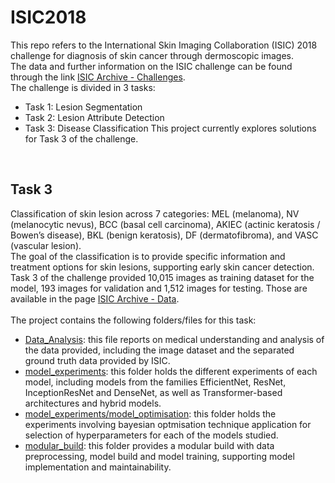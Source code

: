 # ISIC2018
This repo refers to the International Skin Imaging Collaboration (ISIC) 2018 challenge for diagnosis of skin cancer through dermoscopic images.<br>
The data and further information on the ISIC challenge can be found through the link <a href="https://challenge.isic-archive.com/landing/2018/">ISIC Archive - Challenges</a>.<br>
The challenge is divided in 3 tasks:
- Task 1: Lesion Segmentation
- Task 2: Lesion Attribute Detection
- Task 3: Disease Classification
This project currently explores solutions for Task 3 of the challenge.
<br>

## Task 3
Classification of skin lesion across 7 categories: MEL (melanoma), NV (melanocytic nevus), BCC (basal cell carcinoma), AKIEC (actinic keratosis / Bowen’s disease), BKL (benign keratosis), DF (dermatofibroma), and VASC (vascular lesion).<br>
The goal of the classification is to provide specific information and treatment options for skin lesions, supporting early skin cancer detection.<br>
Task 3 of the challenge provided 10,015 images as training dataset for the model, 193 images for validation and 1,512 images for testing. Those are available in the page <a href="https://challenge.isic-archive.com/data/#2018">ISIC Archive - Data</a>.<br><br>
The project contains the following folders/files for this task:
- <a href="https://github.com/isaqueiros/ISIC2018/blob/main/ISIC2018_Task3_Data_Analysis.ipynb">Data_Analysis</a>: this file reports on medical understanding and analysis of the data provided, including the image dataset and the separated ground truth data provided by ISIC.
- <a href="https://github.com/isaqueiros/ISIC2018/tree/main/model_experiments">model_experiments</a>: this folder holds the different experiments of each model, including models from the families EfficientNet, ResNet, InceptionResNet and DenseNet, as well as Transformer-based architectures and hybrid models.
- <a href="https://github.com/isaqueiros/ISIC2018/tree/main/model_experiments/model_optmisation">model_experiments/model_optimisation</a>: this folder holds the experiments involving bayesian optmisation technique application for selection of hyperparameters for each of the models studied.
- <a href="https://github.com/isaqueiros/ISIC2018/tree/main/modular_build">modular_build</a>: this folder provides a modular build with data preprocessing, model build and model training, supporting model implementation and maintainability.
